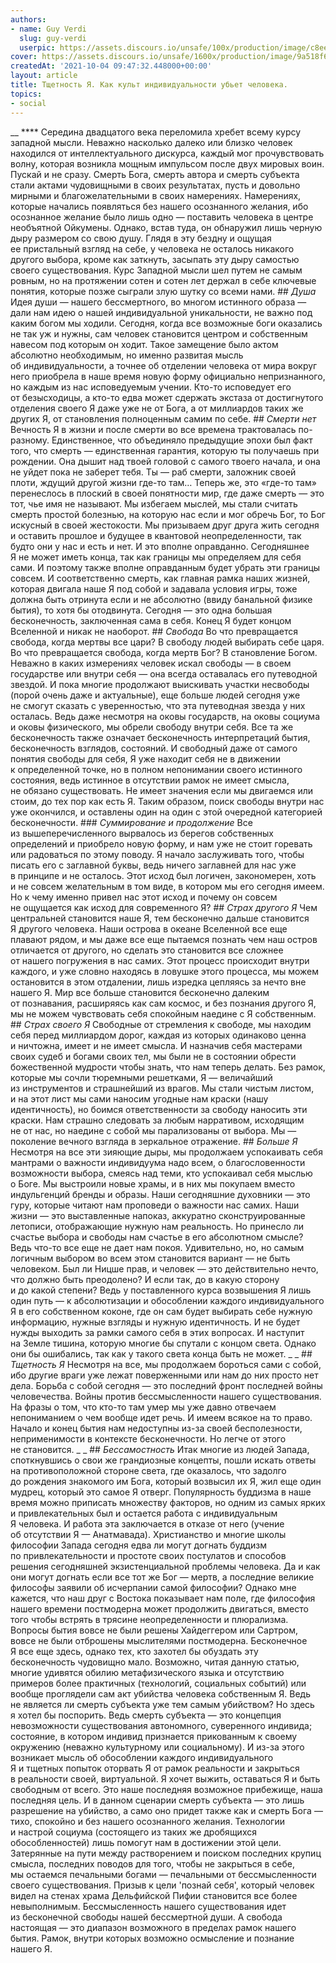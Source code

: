```yaml
---
authors:
- name: Guy Verdi
  slug: guy-verdi
  userpic: https://assets.discours.io/unsafe/100x/production/image/c8eea170-fee8-11e8-8375-2565dbb207f2.jpg
cover: https://assets.discours.io/unsafe/1600x/production/image/9a518f60-2476-11ec-bd24-17bc7994b9cc.jpg
createdAt: '2021-10-04 09:47:32.448000+00:00'
layout: article
title: Тщетность Я. Как культ индивидуальности убьет человека.
topics:
- social
---
```


__     ****  Середина двадцатого века переломила хребет всему курсу западной мысли. Неважно насколько далеко или близко человек находился от интеллектуального дискурса, каждый мог прочувствовать волну, которая возникла мощным импульсом после двух мировых воин. Пускай и не сразу.   Смерть Бога, смерть автора и смерть субъекта стали актами чудовищными в своих результатах, пусть и довольно мирными и благожелательными в своих намерениях. Намерениях, которые начались появляться без нашего осознанного желания, ибо осознанное желание было лишь одно — поставить человека в центре необъятной Ойкумены. Однако, встав туда, он обнаружил лишь черную дыру размером со свою душу.     Глядя в эту бездну и ощущая ее пристальный взгляд на себе, у человека не осталось никакого другого выбора, кроме как заткнуть, засыпать эту дыру самостью своего существования.   Курс Западной мысли шел путем не самым ровным, но на протяжении сотен и сотен лет держал в себе ключевые понятия, которые позже сыграли злую шутку со всеми нами.   ## _Душа_          Идея души — нашего бессмертного, во многом истинного образа — дали нам идею о нашей индивидуальной уникальности, не важно под каким богом мы ходили. Сегодня, когда все возможные боги оказались не так уж и нужны, сам человек становится центром и собственным навесом под которым он ходит. Такое замещение было актом абсолютно необходимым, но именно развитая мысль об индивидуальности, а точнее об отделении человека от мира вокруг него приобрела в наше время новую форму официально непризнанного, но каждым из нас исповедуемым учении. Кто-то исповедует его от безысходицы, а кто-то едва может сдержать экстаза от достигнутого отделения своего Я даже уже не от Бога, а от миллиардов таких же других Я, от становления полноценным самим по себе.   ## _Смерти нет_          Вечность Я в жизни и после смерти во все времена трактовалась по-разному. Единственное, что объединяло предыдущие эпохи был факт того, что смерть — единственная гарантия, которую ты получаешь при рождении. Она дышит над твоей головой с самого твоего начала, и она не уйдет пока не заберет тебя. Ты — раб смерти, заложник своей плоти, ждущий другой жизни где-то там…      Теперь же, это «где-то там» перенеслось в плоский в своей понятности мир, где даже смерть — это тот, чье имя не называют. Мы избегаем мыслей, мы стали считать смерть простой болезнью, на которую нас если и мог обречь Бог, то Бог искусный в своей жестокости. Мы призываем друг друга жить сегодня и оставить прошлое и будущее в квантовой неопределенности, так будто они у нас и есть и нет. И это вполне оправданно. Сегодняшнее Я не может иметь конца, так как границы мы определяем для себя сами. И поэтому также вполне оправданным будет убрать эти границы совсем. И соответственно смерть, как главная рамка наших жизней, которая двигала наше Я под собой и задавала условия игры, тоже должна быть отринута если и не абсолютно (ввиду банальной физике бытия), то хотя бы отодвинута. Сегодня — это одна большая бесконечность, заключенная сама в себя. Конец Я будет концом Вселенной и никак не наоборот.     ## _Свобода_       Во что превращается свобода, когда мертвы все цари? В свободу людей выбирать себе царя. Во что превращается свобода, когда мертв Бог? В становление Богом.  Неважно в каких измерениях человек искал свободы — в своем государстве или внутри себя — она всегда оставалась его путеводной звездой. И пока многие продолжают выискивать участки несвободы (порой очень даже и актуальные), еще больше людей сегодня уже не смогут сказать с уверенностью, что эта путеводная звезда у них осталась. Ведь даже несмотря на оковы государств, на оковы социума и оковы физического, мы обрели свободу внутри себя. Все та же бесконечность также означает бесконечность интерпретаций бытия, бесконечность взглядов, состояний. И свободный даже от самого понятия свободы для себя, Я уже находит себя не в движении к определенной точке, но в полном непонимании своего истинного состояния, ведь истинное в отсутствии рамок не имеет смысла, не обязано существовать. Не имеет значения если мы двигаемся или стоим, до тех пор как есть Я. Таким образом, поиск свободы внутри нас уже окончился, и оставлены один на один с этой очередной категорией бесконечности.  ### _Суммирование и продолжение_  Все из вышеперечисленного вырвалось из берегов собственных определений и приобрело новую форму, и нам уже не стоит горевать или радоваться по этому поводу. Я начало заслуживать того, чтобы писать его с заглавной буквы, ведь ничего заглавней для нас уже в принципе и не осталось. Этот исход был логичен, закономерен, хоть и не совсем желательным в том виде, в котором мы его сегодня имеем. Но к чему именно привел нас этот исход и почему он совсем не ощущается как исход для современного Я?  ## _Страх другого Я_       Чем центральней становится наше Я, тем бесконечно дальше становится Я другого человека. Наши острова в океане Вселенной все еще плавают рядом, и мы даже все еще пытаемся познать чем наш остров отличается от другого, но сделать это становится все сложнее от нашего погружения в нас самих. Этот процесс происходит внутри каждого, и уже словно находясь в ловушке этого процесса, мы можем остановится в этом отдалении, лишь изредка цепляясь за нечто вне нашего Я. Мир все больше становится бесконечно далеким от познавания, расширяясь как сам космос, и без познания другого Я, мы не можем чувствовать себя спокойным наедине с Я собственным.     ## _Страх своего Я_       Свободные от стремления к свободе, мы находим себя перед миллиардом дорог, каждая из которых одинаково ценна и ничтожна, имеет и не имеет смысла. И назначив себя мастерами своих судеб и богами своих тел, мы были не в состоянии обрести божественной мудрости чтобы знать, что нам теперь делать. Без рамок, которые мы сочли тюремными решетками, Я — величайший из инструментов и страшнейший из врагов. Мы стали чистым листом, и на этот лист мы сами наносим угодные нам краски (нашу идентичность), но боимся ответственности за свободу наносить эти краски. Нам страшно следовать за любым нарративом, исходящим не от нас, но наедине с собой мы парализованы от выбора. Мы — поколение вечного взгляда в зеркальное отражение.  ## _Больше Я_       Несмотря на все эти зияющие дыры, мы продолжаем успокаивать себя мантрами о важности индивидуума надо всем, о благословенности возможности выбора, смеясь над теми, кто успокаивал себя мыслью о Боге. Мы выстроили новые храмы, и в них мы покупаем вместо индульгенций бренды и образы. Наши сегодняшние духовники — это гуру, которые читают нам проповеди о важности нас самих. Наши жизни — это выставленные напоказ, аккуратно сконструированные летописи, отображающие нужную нам реальность. Но принесло ли счастье выбора и свободы нам счастье в его абсолютном смысле? Ведь что-то все еще не дает нам покоя.        Удивительно, но, но самым логичным выбором во всем этом становится вариант — не быть человеком. Был ли Ницше прав, и человек — это действительно нечто, что должно быть преодолено? И если так, до в какую сторону и до какой степени? Ведь у поставленного курса возвышения Я лишь один путь — к абсолютизации и обособлении каждого индивидуального Я в его собственном коконе, где он сам будет выбирать себе нужную информацию, нужные взгляды и нужную идентичность. И не будет нужды выходить за рамки самого себя в этих вопросах. И наступит на Земле тишина, которую многие бы спутали с концом света. Однако они бы ошибались, так как у такого света конца быть не может.  _   _  ## _Тщетность Я_       Несмотря на все, мы продолжаем бороться сами с собой, ибо другие враги уже лежат поверженными или нам до них просто нет дела. Борьба с собой сегодня — это последний фронт последней войны человечества. Войны против бессмысленности нашего существования. На фразы о том, что кто-то там умер мы уже давно отвечаем непониманием о чем вообще идет речь. И имеем всякое на то право. Начало и конец бытия нам недоступны из-за своей бесполезности, неприменимости в контексте бесконечности. Но легче от этого не становится.     _   _  ## _Бессамостность_          Итак многие из людей Запада, споткнувшись о свои же грандиозные концепты, пошли искать ответы на противоположной стороне света, где оказалось, что задолго до рождения знакомого им Бога, который возвысил их Я, жил еще один мудрец, который это самое Я отверг.          Популярность буддизма в наше время можно приписать множеству факторов, но одним из самых ярких и привлекательных был и остается работа с индивидуальным Я человека. И работа эта заключается в отказе от него (учение об отсутствии Я — Анатмавада). Христианство и многие школы философии Запада сегодня едва ли могут догнать буддизм по привлекательности и простоте своих постулатов и способов решения сегодняшней экзистенциальной проблемы человека. Да и как они могут догнать если все тот же Бог — мертв, а последние великие философы заявили об исчерпании самой философии?           Однако мне кажется, что наш друг с Востока показывает нам поле, где философия нашего времени постмодерна может продолжить двигаться, вместо того чтобы встрять в трясине неопределенности и плюрализма. Вопросы бытия вовсе не были решены Хайдеггером или Сартром, вовсе не были отброшены мыслителями постмодерна. Бесконечное Я все еще здесь, однако тех, кто захотел бы обуздать эту бесконечность чудовищно мало.       Возможно, читая данную статью, многие удивятся обилию метафизического языка и отсутствию примеров более практичных (технологий, социальных событий) или вообще проглядели сам акт убийства человека собственным Я. Ведь не является ли смерть субъекта уже тем самым убийством? Но здесь я хотел бы поспорить. Ведь смерть субъекта — это концепция невозможности существования автономного, суверенного индивида; состояние, в котором индивид признается прикованным к своему окружению (неважно культурному или социальному). И из-за этого возникает мысль об обособлении каждого индивидуального Я и тщетных попыток оторвать Я от рамок реальности и закрыться в реальности своей, виртуальной. Я хочет выжить, оставаться Я и быть свободным от всего. Это наше последняя возможное прибежище, наша последняя цель. И в данном сценарии смерть субъекта — это лишь разрешение на убийство, а само оно придет также как и смерть Бога — тихо, спокойно и без нашего осознанного желания. Технологии и настрой социума (состоящего из таких же дробящихся обособленностей) лишь помогут нам в достижении этой цели.       Затерянные на пути между растворением и поиском последних крупиц смысла, последних поводов для того, чтобы не закрыться в себе, мы остаемся печальными богами — печальными от бессмысленности своего существования. Призыв к цели 'познай себя', который человек видел на стенах храма Дельфийской Пифии становится все более невыполнимым.       Бессмысленность нашего существования идет из бесконечной свободы нашей бессмертной души. А свобода настоящая — это диапазон возможного в пределах рамок нашего бытия. Рамок, внутри которых возможно осмысление и познание нашего Я.